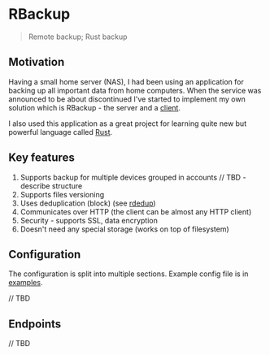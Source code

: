 # RBackup
> Remote backup; Rust backup

## Motivation

Having a small home server (NAS), I had been using an application for backing up all important data from home computers. When the service
was announced to be about discontinued I've started to implement my own solution which is RBackup - the server and a
[client](https://github.com/jendakol/rbackup-client).

I also used this application as a great project for learning quite new but powerful language called [Rust](https://www.rust-lang.org/).

## Key features

1. Supports backup for multiple devices grouped in accounts // TBD - describe structure
1. Supports files versioning
1. Uses deduplication (block) (see [rdedup](https://github.com/dpc/rdedup))
1. Communicates over HTTP (the client can be almost any HTTP client)
1. Security - supports SSL, data encryption
1. Doesn't need any special storage (works on top of filesystem)

## Configuration

The configuration is split into multiple sections. Example config file is in [examples](examples/Settings.toml).

// TBD

## Endpoints

// TBD
